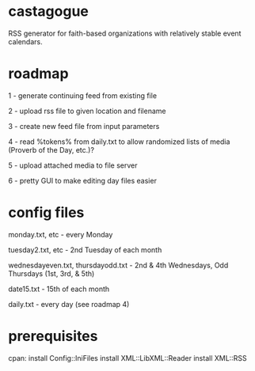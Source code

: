 # castagogue
RSS generator for faith-based organizations with relatively stable event calendars.

# roadmap
1 - generate continuing feed from existing file

2 - upload rss file to given location and filename

3 - create new feed file from input parameters

4 - read %tokens% from daily.txt to allow randomized lists of media (Proverb of the Day, etc.)?

5 - upload attached media to file server

6 - pretty GUI to make editing day files easier

# config files
monday.txt, etc - every Monday

tuesday2.txt, etc - 2nd Tuesday of each month

wednesdayeven.txt, thursdayodd.txt - 2nd & 4th Wednesdays, Odd Thursdays (1st, 3rd, & 5th)

date15.txt - 15th of each month

daily.txt - every day (see roadmap 4)

# prerequisites
cpan:
install Config::IniFiles
install XML::LibXML::Reader
install XML::RSS
